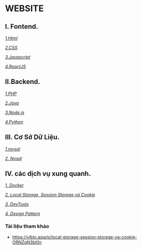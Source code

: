 # WEBSITE

## I. Fontend.

*[1.Html]()*

*[2.CSS]()*

*[3.Javascript]()*

*[4.ReactJS]()*

## II.Backend.

*[1.PHP]()*

*[2.Java]()*

*[3.Node.js]()*

*[4.Python]()*

## III. Cơ Sở Dữ Liệu.

*[1.mysql]()*

*[2. Nosql]()*
## IV. các dịch vụ xung quanh.

*[1. Docker]()*

*[2. Local Storage, Session Storage và Cookie]()*

*[3. DevTools]()*

*[4. Design Pattern]()*
### Tài liệu tham khảo
- https://viblo.asia/p/local-storage-session-storage-va-cookie-ORNZqN3bl0n



